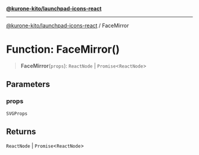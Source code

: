 [**@kurone-kito/launchpad-icons-react**](../README.md)

***

[@kurone-kito/launchpad-icons-react](../globals.md) / FaceMirror

# Function: FaceMirror()

> **FaceMirror**(`props`): `ReactNode` \| `Promise`\<`ReactNode`\>

## Parameters

### props

`SVGProps`

## Returns

`ReactNode` \| `Promise`\<`ReactNode`\>
